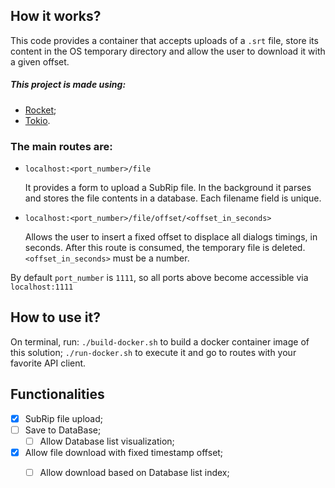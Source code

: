 ## How it works?

This code provides a container that accepts uploads of a `.srt` file, store its content in the OS temporary directory and allow the user to download it with a given offset.

##### This project is made using:

- [Rocket](https://rocket.rs/);
- [Tokio](https://tokio.rs/).

### The main routes are:

- `localhost:<port_number>/file`

  It provides a form to upload a SubRip file. In the background it parses and stores the file contents in a database. Each filename field is unique.

- `localhost:<port_number>/file/offset/<offset_in_seconds>`

  Allows the user to insert a fixed offset to displace all dialogs timings, in seconds. After this route is consumed, the temporary file is deleted. `<offset_in_seconds>` must be a number.


By default `port_number` is `1111`, so all ports above become accessible via `localhost:1111`

## How to use it?

On terminal, run: `./build-docker.sh` to build a docker container image of this solution; `./run-docker.sh` to execute it and go to routes with your favorite API client.

## Functionalities

- [x] SubRip file upload;
- [ ] Save to DataBase;
  - [ ] Allow Database list visualization;
- [x] Allow file download with fixed timestamp offset;
  - [ ] Allow download based on Database list index;

